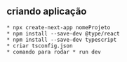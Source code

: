 ## criando aplicação
    * npx create-next-app nomeProjeto
    * npm install --save-dev @type/react
    * npm install --save-dev typescript
    * criar tsconfig.json
    * comando para rodar * run dev
